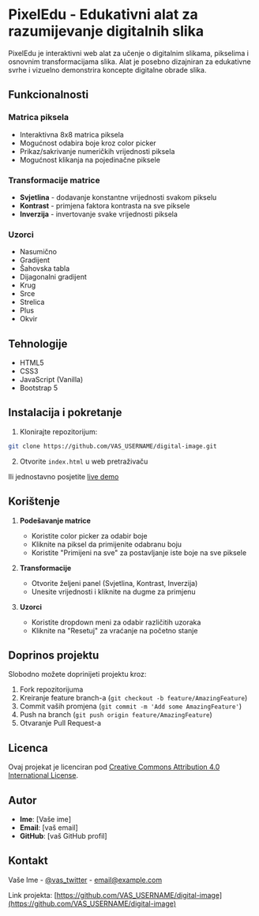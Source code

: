 # PixelEdu - Edukativni alat za razumijevanje digitalnih slika

PixelEdu je interaktivni web alat za učenje o digitalnim slikama, pikselima i osnovnim transformacijama slika. Alat je posebno dizajniran za edukativne svrhe i vizuelno demonstrira koncepte digitalne obrade slika.

## Funkcionalnosti

### Matrica piksela
- Interaktivna 8x8 matrica piksela
- Mogućnost odabira boje kroz color picker
- Prikaz/sakrivanje numeričkih vrijednosti piksela
- Mogućnost klikanja na pojedinačne piksele

### Transformacije matrice
- **Svjetlina** - dodavanje konstantne vrijednosti svakom pikselu
- **Kontrast** - primjena faktora kontrasta na sve piksele
- **Inverzija** - invertovanje svake vrijednosti piksela

### Uzorci
- Nasumično
- Gradijent
- Šahovska tabla
- Dijagonalni gradijent
- Krug
- Srce
- Strelica
- Plus
- Okvir

## Tehnologije
- HTML5
- CSS3
- JavaScript (Vanilla)
- Bootstrap 5

## Instalacija i pokretanje

1. Klonirajte repozitorijum:
```bash
git clone https://github.com/VAS_USERNAME/digital-image.git
```

2. Otvorite `index.html` u web pretraživaču

Ili jednostavno posjetite [live demo](https://VAS_USERNAME.github.io/digital-image)

## Korištenje

1. **Podešavanje matrice**
   - Koristite color picker za odabir boje
   - Kliknite na piksel da primijenite odabranu boju
   - Koristite "Primijeni na sve" za postavljanje iste boje na sve piksele

2. **Transformacije**
   - Otvorite željeni panel (Svjetlina, Kontrast, Inverzija)
   - Unesite vrijednosti i kliknite na dugme za primjenu

3. **Uzorci**
   - Koristite dropdown meni za odabir različitih uzoraka
   - Kliknite na "Resetuj" za vraćanje na početno stanje

## Doprinos projektu

Slobodno možete doprinijeti projektu kroz:
1. Fork repozitorijuma
2. Kreiranje feature branch-a (`git checkout -b feature/AmazingFeature`)
3. Commit vaših promjena (`git commit -m 'Add some AmazingFeature'`)
4. Push na branch (`git push origin feature/AmazingFeature`)
5. Otvaranje Pull Request-a

## Licenca

Ovaj projekat je licenciran pod [Creative Commons Attribution 4.0 International License](LICENSE).

## Autor

- **Ime**: [Vaše ime]
- **Email**: [vaš email]
- **GitHub**: [vaš GitHub profil]

## Kontakt

Vaše Ime - [@vas_twitter](https://twitter.com/vas_twitter) - email@example.com

Link projekta: [https://github.com/VAS_USERNAME/digital-image](https://github.com/VAS_USERNAME/digital-image) 